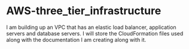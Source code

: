 # AWS-three_tier_infrastructure
I am building up an VPC that has an elastic load balancer, application servers and database servers. I will store the CloudFormation files used along with the documentation I am creating along with it.
